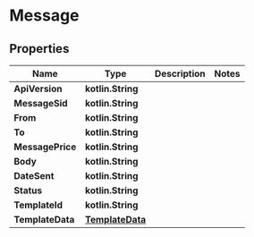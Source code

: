 
# Message

## Properties
Name | Type | Description | Notes
------------ | ------------- | ------------- | -------------
**ApiVersion** | **kotlin.String** |  | 
**MessageSid** | **kotlin.String** |  | 
**From** | **kotlin.String** |  | 
**To** | **kotlin.String** |  | 
**MessagePrice** | **kotlin.String** |  | 
**Body** | **kotlin.String** |  | 
**DateSent** | **kotlin.String** |  | 
**Status** | **kotlin.String** |  | 
**TemplateId** | **kotlin.String** |  | 
**TemplateData** | [**TemplateData**](TemplateData.md) |  | 



